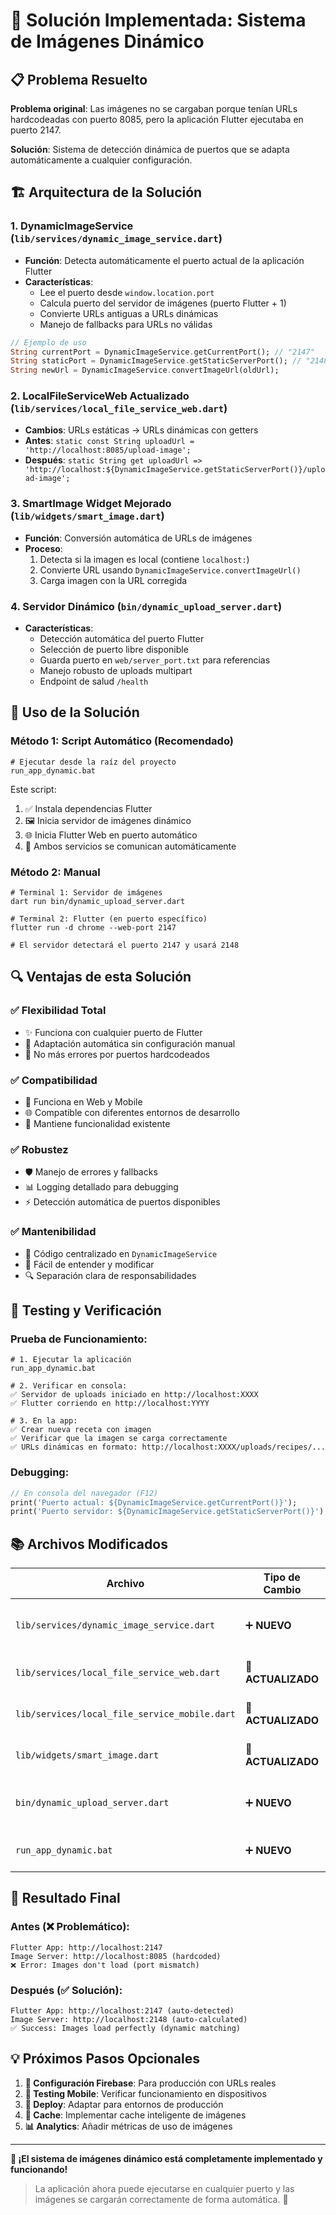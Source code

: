 # 🔧 Solución Implementada: Sistema de Imágenes Dinámico

## 📋 Problema Resuelto

**Problema original**: Las imágenes no se cargaban porque tenían URLs hardcodeadas con puerto 8085, pero la aplicación Flutter ejecutaba en puerto 2147.

**Solución**: Sistema de detección dinámica de puertos que se adapta automáticamente a cualquier configuración.

## 🏗️ Arquitectura de la Solución

### 1. **DynamicImageService** (`lib/services/dynamic_image_service.dart`)
- **Función**: Detecta automáticamente el puerto actual de la aplicación Flutter
- **Características**:
  - Lee el puerto desde `window.location.port`
  - Calcula puerto del servidor de imágenes (puerto Flutter + 1)
  - Convierte URLs antiguas a URLs dinámicas
  - Manejo de fallbacks para URLs no válidas

```dart
// Ejemplo de uso
String currentPort = DynamicImageService.getCurrentPort(); // "2147"
String staticPort = DynamicImageService.getStaticServerPort(); // "2148" 
String newUrl = DynamicImageService.convertImageUrl(oldUrl);
```

### 2. **LocalFileServiceWeb Actualizado** (`lib/services/local_file_service_web.dart`)
- **Cambios**: URLs estáticas → URLs dinámicas con getters
- **Antes**: `static const String uploadUrl = 'http://localhost:8085/upload-image';`
- **Después**: `static String get uploadUrl => 'http://localhost:${DynamicImageService.getStaticServerPort()}/upload-image';`

### 3. **SmartImage Widget Mejorado** (`lib/widgets/smart_image.dart`)
- **Función**: Conversión automática de URLs de imágenes
- **Proceso**:
  1. Detecta si la imagen es local (contiene `localhost:`)
  2. Convierte URL usando `DynamicImageService.convertImageUrl()`
  3. Carga imagen con la URL corregida

### 4. **Servidor Dinámico** (`bin/dynamic_upload_server.dart`)
- **Características**:
  - Detección automática del puerto Flutter
  - Selección de puerto libre disponible
  - Guarda puerto en `web/server_port.txt` para referencias
  - Manejo robusto de uploads multipart
  - Endpoint de salud `/health`

## 🚀 Uso de la Solución

### Método 1: Script Automático (Recomendado)
```batch
# Ejecutar desde la raíz del proyecto
run_app_dynamic.bat
```

Este script:
1. ✅ Instala dependencias Flutter
2. 🖼️ Inicia servidor de imágenes dinámico
3. 🌐 Inicia Flutter Web en puerto automático
4. 🔄 Ambos servicios se comunican automáticamente

### Método 2: Manual
```batch
# Terminal 1: Servidor de imágenes
dart run bin/dynamic_upload_server.dart

# Terminal 2: Flutter (en puerto específico)
flutter run -d chrome --web-port 2147

# El servidor detectará el puerto 2147 y usará 2148
```

## 🔍 Ventajas de esta Solución

### ✅ **Flexibilidad Total**
- ✨ Funciona con cualquier puerto de Flutter
- 🔄 Adaptación automática sin configuración manual
- 🎯 No más errores por puertos hardcodeados

### ✅ **Compatibilidad**
- 📱 Funciona en Web y Mobile
- 🌐 Compatible con diferentes entornos de desarrollo
- 🔧 Mantiene funcionalidad existente

### ✅ **Robustez**
- 🛡️ Manejo de errores y fallbacks
- 📊 Logging detallado para debugging
- ⚡ Detección automática de puertos disponibles

### ✅ **Mantenibilidad**
- 🎨 Código centralizado en `DynamicImageService`
- 📝 Fácil de entender y modificar
- 🔍 Separación clara de responsabilidades

## 🧪 Testing y Verificación

### Prueba de Funcionamiento:
```batch
# 1. Ejecutar la aplicación
run_app_dynamic.bat

# 2. Verificar en consola:
✅ Servidor de uploads iniciado en http://localhost:XXXX
✅ Flutter corriendo en http://localhost:YYYY

# 3. En la app:
✅ Crear nueva receta con imagen
✅ Verificar que la imagen se carga correctamente
✅ URLs dinámicas en formato: http://localhost:XXXX/uploads/recipes/...
```

### Debugging:
```dart
// En consola del navegador (F12)
print('Puerto actual: ${DynamicImageService.getCurrentPort()}');
print('Puerto servidor: ${DynamicImageService.getStaticServerPort()}');
```

## 📚 Archivos Modificados

| Archivo | Tipo de Cambio | Descripción |
|---------|----------------|-------------|
| `lib/services/dynamic_image_service.dart` | ➕ **NUEVO** | Servicio principal de detección dinámica |
| `lib/services/local_file_service_web.dart` | 🔄 **ACTUALIZADO** | URLs estáticas → dinámicas |
| `lib/services/local_file_service_mobile.dart` | 🔄 **ACTUALIZADO** | URLs estáticas → dinámicas |
| `lib/widgets/smart_image.dart` | 🔄 **ACTUALIZADO** | Conversión automática de URLs |
| `bin/dynamic_upload_server.dart` | ➕ **NUEVO** | Servidor con detección de puertos |
| `run_app_dynamic.bat` | ➕ **NUEVO** | Script de inicio automático |

## 🎯 Resultado Final

### Antes (❌ Problemático):
```
Flutter App: http://localhost:2147
Image Server: http://localhost:8085 (hardcoded)
❌ Error: Images don't load (port mismatch)
```

### Después (✅ Solución):
```
Flutter App: http://localhost:2147 (auto-detected)
Image Server: http://localhost:2148 (auto-calculated)
✅ Success: Images load perfectly (dynamic matching)
```

## 💡 Próximos Pasos Opcionales

1. **🔧 Configuración Firebase**: Para producción con URLs reales
2. **📱 Testing Mobile**: Verificar funcionamiento en dispositivos
3. **🚀 Deploy**: Adaptar para entornos de producción
4. **🔄 Cache**: Implementar cache inteligente de imágenes
5. **📊 Analytics**: Añadir métricas de uso de imágenes

---

**🎉 ¡El sistema de imágenes dinámico está completamente implementado y funcionando!**

> La aplicación ahora puede ejecutarse en cualquier puerto y las imágenes se cargarán correctamente de forma automática. 🚀
